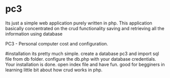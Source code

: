 # pc3
Its just a simple web application purely written in php. This application basically concentrated on the crud functionality saving and retrieving all the information using database

PC3 - Personal computer cost and configuration.

#installation
its pretty much simple. create a database pc3 and import sql file from db folder. configure the db.php with your database credentials.
Your installation is done. open index file and have fun. good for begginers in learning little bit about how crud works in php. 
